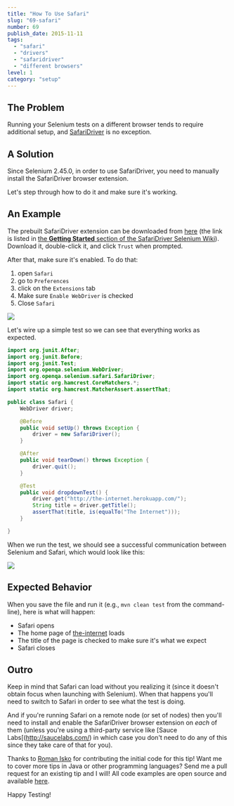 ```yaml
---
title: "How To Use Safari"
slug: "69-safari"
number: 69
publish_date: 2015-11-11
tags:
  - "safari"
  - "drivers"
  - "safaridriver"
  - "different browsers"
level: 1
category: "setup"
---
```


## The Problem

Running your Selenium tests on a different browser tends to require additional setup, and [SafariDriver](https://github.com/SeleniumHQ/selenium/wiki/SafariDriver) is no exception.

## A Solution

Since Selenium 2.45.0, in order to use SafariDriver, you need to manually install the SafariDriver browser extension.

Let's step through how to do it and make sure it's working.

## An Example

The prebuilt SafariDriver extension can be downloaded from [here](http://selenium-release.storage.googleapis.com/index.html?path=2.48/) (the link is listed in [the __Getting Started__ section of the SafariDriver Selenium Wiki](https://github.com/SeleniumHQ/selenium/wiki/SafariDriver#getting-started)). Download it, double-click it, and click `Trust` when prompted.

After that, make sure it's enabled. To do that:

1. open `Safari`
2. go to `Preferences`
3. click on the `Extensions` tab
4. Make sure `Enable WebDriver` is checked
5. Close `Safari`

<img src='/img/safari-extension.png'/>

Let's wire up a simple test so we can see that everything works as expected.

```java
import org.junit.After;
import org.junit.Before;
import org.junit.Test;
import org.openqa.selenium.WebDriver;
import org.openqa.selenium.safari.SafariDriver;
import static org.hamcrest.CoreMatchers.*;
import static org.hamcrest.MatcherAssert.assertThat;

public class Safari {
    WebDriver driver;

    @Before
    public void setUp() throws Exception {
        driver = new SafariDriver();
    }

    @After
    public void tearDown() throws Exception {
        driver.quit();
    }

    @Test
    public void dropdownTest() {
        driver.get("http://the-internet.herokuapp.com/");
        String title = driver.getTitle();
        assertThat(title, is(equalTo("The Internet")));
    }

}
```

When we run the test, we should see a successful communication between Selenium and Safari, which would look like this:

<img src='/img/safari-success.png'/>

## Expected Behavior

When you save the file and run it (e.g., `mvn clean test` from the command-line), here is what will happen:

+ Safari opens
+ The home page of [the-internet](http://github.com/tourdedave/the-internet) loads
+ The title of the page is checked to make sure it's what we expect
+ Safari closes

## Outro

Keep in mind that Safari can load without you realizing it (since it doesn't obtain focus when launching with Selenium). When that happens you'll need to switch to Safari in order to see what the test is doing.

And if you're running Safari on a remote node (or set of nodes) then you'll need to install and enable the SafariDriver browser extension on _each_ of them (unless you're using a third-party service like [Sauce Labs[(http://saucelabs.com/) in which case you don't need to do any of this since they take care of that for you).

Thanks to [Roman Isko](https://github.com/RomanIsko) for contributing the initial code for this tip! Want me to cover more tips in Java or other programming languages? Send me a pull request for an existing tip and I will! All code examples are open source and available [here](http://github.com/tourdedave/elemental-selenium-tips).

Happy Testing!
